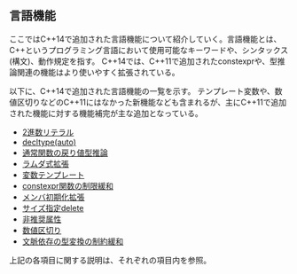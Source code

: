 ## 言語機能
ここではC++14で追加された言語機能について紹介していく。言語機能とは、C++というプログラミング言語において使用可能なキーワードや、シンタックス(構文)、動作規定を指す。
C++14では、C++11で追加されたconstexprや、型推論関連の機能はより使いやすく拡張されている。

以下に、C++14で追加された言語機能の一覧を示す。
テンプレート変数や、数値区切りなどのC++11にはなかった新機能なども含まれるが、主にC++11で追加された機能に対する機能補完が主な追加となっている。

 * [2進数リテラル](core/binary_literal.md)
 * [decltype(auto)](core/decltype_auto.md)
 * [通常関数の戻り値型推論](core/return_type_deduction.md)
 * [ラムダ式拡張](core/lambda_extension.md)
 * [変数テンプレート](core/variable_template.md)
 * [constexpr関数の制限緩和]()
 * [メンバ初期化拡張](core/aggr_member_initializer.md)
 * [サイズ指定delete](core/sized_deallocation.md)
 * [非推奨属性](core/deprecated_attr.md)
 * [数値区切り](core/integer_literal_separator.md)
 * [文脈依存の型変換の制約緩和](core/context_implicit_conv.md)

上記の各項目に関する説明は、それぞれの項目内を参照。

